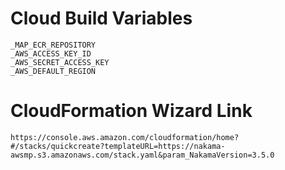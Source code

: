 # Cloud Build Variables

    _MAP_ECR_REPOSITORY
    _AWS_ACCESS_KEY_ID
    _AWS_SECRET_ACCESS_KEY
    _AWS_DEFAULT_REGION

# CloudFormation Wizard Link

    https://console.aws.amazon.com/cloudformation/home?#/stacks/quickcreate?templateURL=https://nakama-awsmp.s3.amazonaws.com/stack.yaml&param_NakamaVersion=3.5.0
